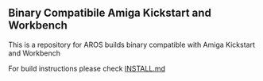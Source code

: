 ## Binary Compatibile Amiga Kickstart and Workbench

This is a repository for AROS builds binary compatible with Amiga Kickstart and Workbench

For build instructions please check [INSTALL.md](https://github.com/deadw00d/AROS/blob/alt-bincompat/INSTALL.md)